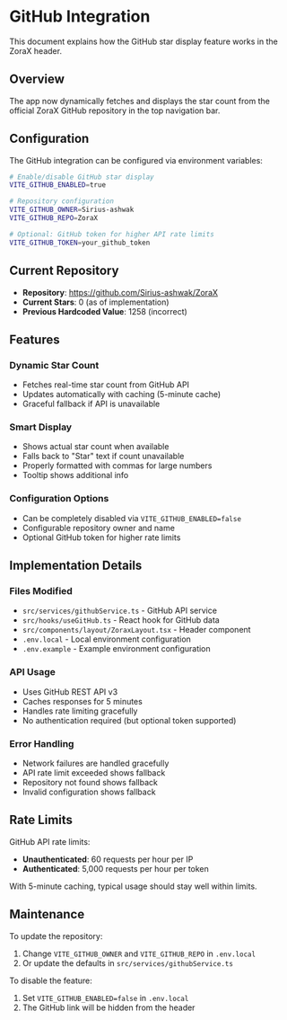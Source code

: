 # GitHub Integration

This document explains how the GitHub star display feature works in the ZoraX header.

## Overview

The app now dynamically fetches and displays the star count from the official ZoraX GitHub repository in the top navigation bar.

## Configuration

The GitHub integration can be configured via environment variables:

```bash
# Enable/disable GitHub star display
VITE_GITHUB_ENABLED=true

# Repository configuration
VITE_GITHUB_OWNER=Sirius-ashwak
VITE_GITHUB_REPO=ZoraX

# Optional: GitHub token for higher API rate limits
VITE_GITHUB_TOKEN=your_github_token
```

## Current Repository

- **Repository**: https://github.com/Sirius-ashwak/ZoraX
- **Current Stars**: 0 (as of implementation)
- **Previous Hardcoded Value**: 1258 (incorrect)

## Features

### Dynamic Star Count
- Fetches real-time star count from GitHub API
- Updates automatically with caching (5-minute cache)
- Graceful fallback if API is unavailable

### Smart Display
- Shows actual star count when available
- Falls back to "Star" text if count unavailable
- Properly formatted with commas for large numbers
- Tooltip shows additional info

### Configuration Options
- Can be completely disabled via `VITE_GITHUB_ENABLED=false`
- Configurable repository owner and name
- Optional GitHub token for higher rate limits

## Implementation Details

### Files Modified
- `src/services/githubService.ts` - GitHub API service
- `src/hooks/useGitHub.ts` - React hook for GitHub data
- `src/components/layout/ZoraxLayout.tsx` - Header component
- `.env.local` - Local environment configuration
- `.env.example` - Example environment configuration

### API Usage
- Uses GitHub REST API v3
- Caches responses for 5 minutes
- Handles rate limiting gracefully
- No authentication required (but optional token supported)

### Error Handling
- Network failures are handled gracefully
- API rate limit exceeded shows fallback
- Repository not found shows fallback
- Invalid configuration shows fallback

## Rate Limits

GitHub API rate limits:
- **Unauthenticated**: 60 requests per hour per IP
- **Authenticated**: 5,000 requests per hour per token

With 5-minute caching, typical usage should stay well within limits.

## Maintenance

To update the repository:
1. Change `VITE_GITHUB_OWNER` and `VITE_GITHUB_REPO` in `.env.local`
2. Or update the defaults in `src/services/githubService.ts`

To disable the feature:
1. Set `VITE_GITHUB_ENABLED=false` in `.env.local`
2. The GitHub link will be hidden from the header
